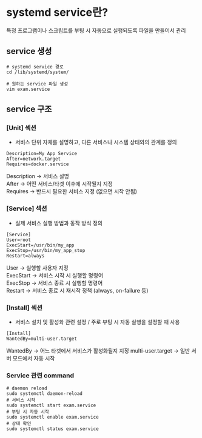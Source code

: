 # systemd service란?

특정 프로그램이나 스크립트를 부팅 시 자동으로 실행되도록 
파일을 만들어서 관리

## service 생성
```
# systemd service 경로
cd /lib/systemd/system/

# 원하는 service 파일 생성
vim exam.service
```

## service 구조
### [Unit] 섹션
- 서비스 단위 자체를 설명하고, 다른 서비스나 시스템 상태와의 관계를 정의
```
Description=My App Service
After=network.target
Requires=docker.service
```
Description → 서비스 설명 </br>
After → 어떤 서비스/타겟 이후에 시작될지 지정 </br>
Requires → 반드시 필요한 서비스 지정 (없으면 시작 안됨) </br>

### [Service] 섹션
- 실제 서비스 실행 방법과 동작 방식 정의
```
[Service]
User=root
ExecStart=/usr/bin/my_app
ExecStop=/usr/bin/my_app_stop
Restart=always
```
User → 실행할 사용자 지정 </br>
ExecStart → 서비스 시작 시 실행할 명령어 </br>
ExecStop → 서비스 종료 시 실행할 명령어 </br>
Restart → 서비스 종료 시 재시작 정책 (always, on-failure 등)

### [Install] 섹션
- 서비스 설치 및 활성화 관련 설정 / 주로 부팅 시 자동 실행을 설정할 때 사용
```
[Install]
WantedBy=multi-user.target
```
WantedBy → 어느 타겟에서 서비스가 활성화될지 지정
multi-user.target → 일반 서버 모드에서 자동 시작

### Service 관련 command
```
# daemon reload
sudo systemctl daemon-reload
# 서비스 시작
sudo systemctl start exam.service
# 부팅 시 자동 시작
sudo systemctl enable exam.service
# 상태 확인
sudo systemctl status exam.service
```